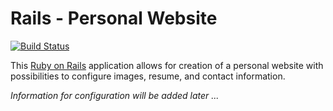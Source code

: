 # Rails - Personal Website
[![Build Status](https://travis-ci.org/tologon/personal_website.svg?branch=master)](https://travis-ci.org/tologon/personal_website)

This [Ruby on Rails](http://rubyonrails.org/ "Rails's Homepage") application allows for creation of a personal website with possibilities to configure images, resume, and contact information.

*Information for configuration will be added later ...*
